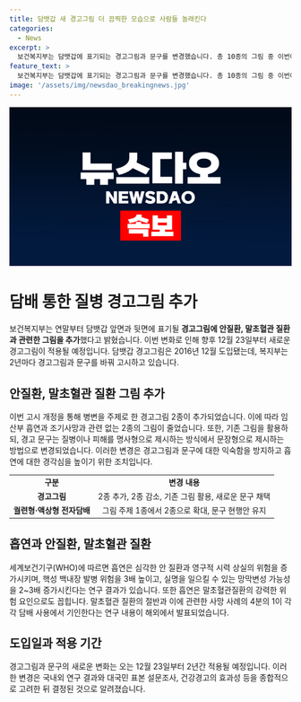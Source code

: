 ```yaml
---
title: 담뱃갑 새 경고그림 더 끔찍한 모습으로 사람들 놀래킨다
categories:
  - News
excerpt: >
  보건복지부는 담뱃갑에 표기되는 경고그림과 문구를 변경했습니다. 총 10종의 그림 중 이번에 추가된 2종은 안질환과 말초혈관 질환을 주제로 한 것이며, 나머지 8종은 기존 그림과 문구 형식을 일부 바꾸었습니다. 이에 대한 배경으로는 흡연에 대한 경각심을 높이고 흡연 관련 질병에 대한 인식을 확산시키기 위함이라고 합니다. 이러한 변경은 향후 12월 23일부터 적용될 예정이며, 전자담배에도 적용될 예정이라고 합니다.
feature_text: >
  보건복지부는 담뱃갑에 표기되는 경고그림과 문구를 변경했습니다. 총 10종의 그림 중 이번에 추가된 2종은 안질환과 말초혈관 질환을 주제로 한 것이며, 나머지 8종은 기존 그림과 문구 형식을 일부 바꾸었습니다. 이에 대한 배경으로는 흡연에 대한 경각심을 높이고 흡연 관련 질병에 대한 인식을 확산시키기 위함이라고 합니다. 이러한 변경은 향후 12월 23일부터 적용될 예정이며, 전자담배에도 적용될 예정이라고 합니다.
image: '/assets/img/newsdao_breakingnews.jpg'
---
```


<p><img src="/assets/img/newsdao_breakingnews.jpg" alt="firstkoreanews 속보" /></p>

<h1>담배 통한 질병 경고그림 추가</h1>

<p data-ke-size="size16">보건복지부는 연말부터 담뱃갑 앞면과 뒷면에 표기될 <b>경고그림에 안질환, 말초혈관 질환과 관련한 그림을 추가</b>했다고 밝혔습니다. 이번 변화로 인해 향후 12월 23일부터 새로운 경고그림이 적용될 예정입니다. 담뱃갑 경고그림은 2016년 12월 도입됐는데, 복지부는 2년마다 경고그림과 문구를 바꿔 고시하고 있습니다.</p>

<h2>안질환, 말초혈관 질환 그림 추가</h2>

<p data-ke-size="size16">이번 고시 개정을 통해 병변을 주제로 한 경고그림 2종이 추가되었습니다. 이에 따라 임산부 흡연과 조기사망과 관련 없는 2종의 그림이 줄었습니다. 또한, 기존 그림을 활용하되, 경고 문구는 질병이나 피해를 명사형으로 제시하는 방식에서 문장형으로 제시하는 방법으로 변경되었습니다. 이러한 변경은 경고그림과 문구에 대한 익숙함을 방지하고 흡연에 대한 경각심을 높이기 위한 조치입니다.</p>

<table>
  <tr>
    <td style="text-align: center; height: 17px;"><b>구분</b></td>
    <td style="text-align: center; height: 17px;"><b>변경 내용</b></td>
  </tr>
  <tr>
    <td style="text-align: center; height: 17px;"><b>경고그림</b></td>
    <td style="text-align: center; height: 17px;">2종 추가, 2종 감소, 기존 그림 활용, 새로운 문구 채택</td>
  </tr>
  <tr>
    <td style="text-align: center; height: 17px;"><b>궐련형·액상형 전자담배</b></td>
    <td style="text-align: center; height: 17px;">그림 주제 1종에서 2종으로 확대, 문구 현행안 유지</td>
  </tr>
</table>

<h2>흡연과 안질환, 말초혈관 질환</h2>

<p data-ke-size="size16">세계보건기구(WHO)에 따르면 흡연은 심각한 안 질환과 영구적 시력 상실의 위험을 증가시키며, 핵성 백내장 발병 위험을 3배 높이고, 실명을 일으킬 수 있는 망막변성 가능성을 2~3배 증가시킨다는 연구 결과가 있습니다. 또한 흡연은 말초혈관질환의 강력한 위험 요인으로도 꼽힙니다. 말초혈관 질환의 절반과 이에 관련한 사망 사례의 4분의 1이 각각 담배 사용에서 기인한다는 연구 내용이 해외에서 발표되었습니다.</p>

<h2>도입일과 적용 기간</h2>

<p data-ke-size="size16">경고그림과 문구의 새로운 변화는 오는 12월 23일부터 2년간 적용될 예정입니다. 이러한 변경은 국내외 연구 결과와 대국민 표본 설문조사, 건강경고의 효과성 등을 종합적으로 고려한 뒤 결정된 것으로 알려졌습니다.</p>

